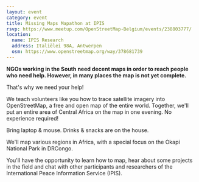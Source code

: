 ```yaml
---
layout: event
category: event
title: Missing Maps Mapathon at IPIS
rsvp: https://www.meetup.com/OpenStreetMap-Belgium/events/238803777/
location:
  name: IPIS Research
  address: Italiëlei 98A, Antwerpen
  osm: https://www.openstreetmap.org/way/378681739
---
```


**NGOs working in the South need decent maps in order to reach people who need help. However, in many places the map is not yet complete.**

That's why we need your help!

We teach volunteers like you how to trace satellite imagery into OpenStreetMap, a free and open map of the entire world. Together, we'll put an entire area of Central Africa on the map in one evening. No experience required!

Bring laptop & mouse. Drinks & snacks are on the house.

We'll map various regions in Africa, with a special focus on the Okapi National Park in DRCongo.

You'll have the opportunity to learn how to map, hear about some projects in the field and chat with other participants and researchers of the International Peace Information Service (IPIS).
